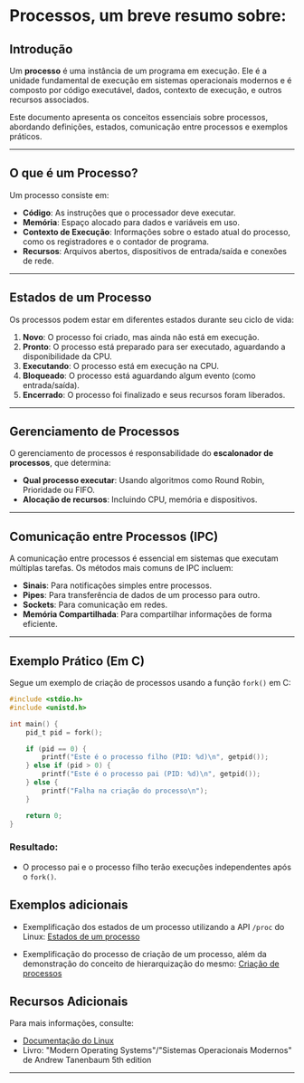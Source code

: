 # Processos, um breve resumo sobre:

## Introdução

Um **processo** é uma instância de um programa em execução. Ele é a unidade fundamental de execução em sistemas operacionais modernos e é composto por código executável, dados, contexto de execução, e outros recursos associados.

Este documento apresenta os conceitos essenciais sobre processos, abordando definições, estados, comunicação entre processos e exemplos práticos.

---

## O que é um Processo?

Um processo consiste em:
- **Código**: As instruções que o processador deve executar.
- **Memória**: Espaço alocado para dados e variáveis em uso.
- **Contexto de Execução**: Informações sobre o estado atual do processo, como os registradores e o contador de programa.
- **Recursos**: Arquivos abertos, dispositivos de entrada/saída e conexões de rede.

---

## Estados de um Processo

Os processos podem estar em diferentes estados durante seu ciclo de vida:

1. **Novo**: O processo foi criado, mas ainda não está em execução.
2. **Pronto**: O processo está preparado para ser executado, aguardando a disponibilidade da CPU.
3. **Executando**: O processo está em execução na CPU.
4. **Bloqueado**: O processo está aguardando algum evento (como entrada/saída).
5. **Encerrado**: O processo foi finalizado e seus recursos foram liberados.

---

## Gerenciamento de Processos

O gerenciamento de processos é responsabilidade do **escalonador de processos**, que determina:
- **Qual processo executar**: Usando algoritmos como Round Robin, Prioridade ou FIFO.
- **Alocação de recursos**: Incluindo CPU, memória e dispositivos.

---

## Comunicação entre Processos (IPC)

A comunicação entre processos é essencial em sistemas que executam múltiplas tarefas. Os métodos mais comuns de IPC incluem:
- **Sinais**: Para notificações simples entre processos.
- **Pipes**: Para transferência de dados de um processo para outro.
- **Sockets**: Para comunicação em redes.
- **Memória Compartilhada**: Para compartilhar informações de forma eficiente.

---

## Exemplo Prático (Em C)

Segue um exemplo de criação de processos usando a função `fork()` em C:

```c
#include <stdio.h>
#include <unistd.h>

int main() {
    pid_t pid = fork();

    if (pid == 0) {
        printf("Este é o processo filho (PID: %d)\n", getpid());
    } else if (pid > 0) {
        printf("Este é o processo pai (PID: %d)\n", getpid());
    } else {
        printf("Falha na criação do processo\n");
    }

    return 0;
}
```

### Resultado:
- O processo pai e o processo filho terão execuções independentes após o `fork()`.


## Exemplos adicionais
- Exemplificação dos estados de um processo utilizando a API `/proc` do Linux: [Estados de um processo](./process_states.c)

- Exemplificação do processo de criação de um processo, além da demonstração do conceito de hierarquização do mesmo: [Criação de processos](./create_process.c)



## Recursos Adicionais

Para mais informações, consulte:
- [Documentação do Linux](https://www.kernel.org/doc/)
- Livro: "Modern Operating Systems"/"Sistemas Operacionais Modernos" de Andrew Tanenbaum 5th edition

---


